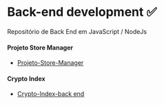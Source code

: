 # Back-end development :white_check_mark:

Repositório de Back End em JavaScript / NodeJs

#### Projeto Store Manager
- [Projeto-Store-Manager](https://github.com/JSouza27/Projeto-Store-Manager)

#### Crypto Index
- [Crypto-Index-back end](https://github.com/JSouza27/crypto-index-back-end)
